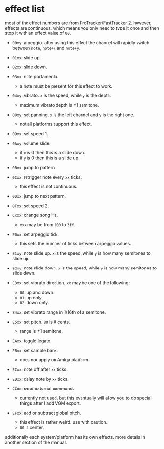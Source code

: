 # effect list

most of the effect numbers are from ProTracker/FastTracker 2.
however, effects are continuous, which means you only need to type it once and then stop it with an effect value of `00`.

- `00xy`: arpeggio. after using this effect the channel will rapidly switch between `note`, `note+x` and `note+y`.
- `01xx`: slide up.
- `02xx`: slide down.
- `03xx`: note portamento.
  - a note must be present for this effect to work.
- `04xy`: vibrato. `x` is the speed, while `y` is the depth.
  - maximum vibrato depth is ±1 semitone.
- `08xy`: set panning. `x` is the left channel and `y` is the right one.
  - not all platforms support this effect.
- `09xx`: set speed 1.
- `0Axy`: volume slide.
  - if `x` is 0 then this is a slide down.
  - if `y` is 0 then this is a slide up.
- `0Bxx`: jump to pattern.
- `0Cxx`: retrigger note every `xx` ticks.
  - this effect is not continuous.
- `0Dxx`: jump to next pattern.
- `0Fxx`: set speed 2.

- `Cxxx`: change song Hz.
  - `xxx` may be from `000` to `3ff`.

- `E0xx`: set arpeggio tick.
  - this sets the number of ticks between arpeggio values.
- `E1xy`: note slide up. `x` is the speed, while `y` is how many semitones to slide up.
- `E2xy`: note slide down. `x` is the speed, while `y` is how many semitones to slide down.
- `E3xx`: set vibrato direction. `xx` may be one of the following:
  - `00`: up and down.
  - `01`: up only.
  - `02`: down only.
- `E4xx`: set vibrato range in 1/16th of a semitone.
- `E5xx`: set pitch. `80` is 0 cents.
  - range is ±1 semitone.
- `EAxx`: toggle legato.
- `EBxx`: set sample bank.
  - does not apply on Amiga platform.
- `ECxx`: note off after `xx` ticks.
- `EDxx`: delay note by `xx` ticks.
- `EExx`: send external command.
  - currently not used, but this eventually will allow you to do special things after I add VGM export.
- `EFxx`: add or subtract global pitch.
  - this effect is rather weird. use with caution.
  - `80` is center.

additionally each system/platform has its own effects. more details in another section of the manual.
